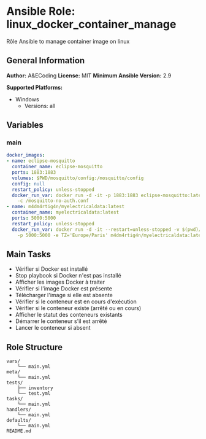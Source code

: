 # Ansible Role: linux_docker_container_manage

Rôle Ansible to manage container image on linux

## General Information

**Author:** A&ECoding
**License:** MIT
**Minimum Ansible Version:** 2.9

**Supported Platforms:**
- Windows
  - Versions: all

## Variables

### main

```yaml
docker_images:
- name: eclipse-mosquitto
  container_name: eclipse-mosquitto
  ports: 1883:1883
  volumes: $PWD/mosquitto/config:/mosquitto/config
  config: null
  restart_policy: unless-stopped
  docker_run_var: docker run -d -it -p 1883:1883 eclipse-mosquitto:latest mosquitto
    -c /mosquitto-no-auth.conf
- name: m4dm4rtig4n/myelectricaldata:latest
  container_name: myelectricaldata:latest
  ports: 5000:5000
  restart_policy: unless-stopped
  docker_run_var: docker run -d -it --restart=unless-stopped -v $(pwd)/myelectricaldata/data:/data
    -p 5000:5000 -e TZ='Europe/Paris' m4dm4rtig4n/myelectricaldata:latest

```

## Main Tasks

- Vérifier si Docker est installé
- Stop playbook si Docker n'est pas installé
- Afficher les images Docker à traiter
- Vérifier si l'image Docker est présente
- Télécharger l'image si elle est absente
- Vérifier si le conteneur est en cours d'exécution
- Vérifier si le conteneur existe (arrêté ou en cours)
- Afficher le statut des conteneurs existants
- Démarrer le conteneur s'il est arrêté
- Lancer le conteneur si absent

## Role Structure

```
vars/
    └── main.yml
meta/
    └── main.yml
tests/
    ├── inventory
    └── test.yml
tasks/
    └── main.yml
handlers/
    └── main.yml
defaults/
    └── main.yml
README.md
```